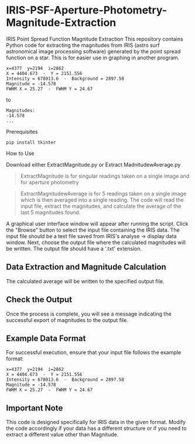# IRIS-PSF-Aperture-Photometry-Magnitude-Extraction

IRIS Point Spread Function Magnitude Extraction
This repository contains Python code for extracting the magnitudes from IRIS (astro surf astronomical image processing software) generated by the point spread function on a star. This is for easier use in graphing in another program.
```
x=4377  y=2194  i=2862 
X = 4404.673  -  Y = 2151.556
Intensity = 678013.6  -  Background = 2897.58
Magnitude = -14.578
FWHM X = 25.27  -  FWHM Y = 24.67
```
to
```
Magnitudes:
-14.578
...
```

Prerequisites
```
pip install tkinter
```
How to Use

Download either ExtractMagnitude.py or Extract MadnitudewAverage.py
> ExtractMagnitude is for singular readings taken on a single image and for aperture photometry

> ExtractMagnitudewAverage is for 5 readings taken on a single image which is then averaged into a single reading. The code will read the input file, extract the magnitudes, and calculate the average of the last 5 magnitudes found.

A graphical user interface window will appear after running the script.
Click the "Browse" button to select the input file containing the IRIS data. The input file should be a text file saved from IRIS's analyse -> display data window.
Next, choose the output file where the calculated magnitudes will be written. The output file should have a '.txt' extension.

## Data Extraction and Magnitude Calculation

The calculated average will be written to the specified output file.

## Check the Output

Once the process is complete, you will see a message indicating the successful export of magnitudes to the output file.

## Example Data Format
For successful execution, ensure that your input file follows the example format:
```
x=4377  y=2194  i=2862 
X = 4404.673  -  Y = 2151.556
Intensity = 678013.6  -  Background = 2897.58
Magnitude = -14.578
FWHM X = 25.27  -  FWHM Y = 24.67
```

## Important Note
This code is designed specifically for IRIS data in the given format. Modify the code accordingly if your data has a different structure or if you need to extract a different value other than Magnitude.
